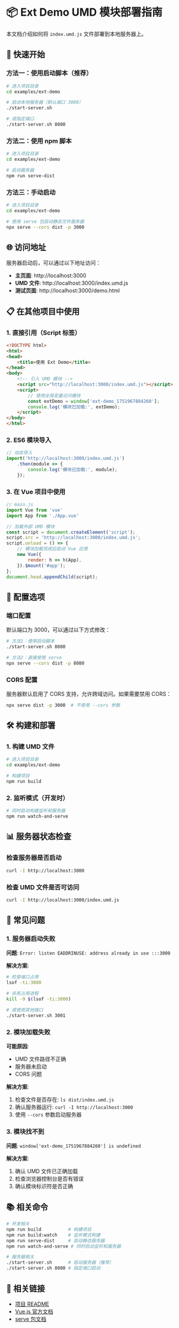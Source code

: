 # 📦 Ext Demo UMD 模块部署指南

本文档介绍如何将 `index.umd.js` 文件部署到本地服务器上。

## 🚀 快速开始

### 方法一：使用启动脚本（推荐）

```bash
# 进入项目目录
cd examples/ext-demo

# 启动本地服务器（默认端口 3000）
./start-server.sh

# 或指定端口
./start-server.sh 8080
```

### 方法二：使用 npm 脚本

```bash
# 进入项目目录
cd examples/ext-demo

# 启动服务器
npm run serve-dist
```

### 方法三：手动启动

```bash
# 进入项目目录
cd examples/ext-demo

# 使用 serve 包启动静态文件服务器
npx serve --cors dist -p 3000
```

## 🌐 访问地址

服务器启动后，可以通过以下地址访问：

- **主页面**: http://localhost:3000
- **UMD 文件**: http://localhost:3000/index.umd.js
- **测试页面**: http://localhost:3000/demo.html

## 📋 在其他项目中使用

### 1. 直接引用（Script 标签）

```html
<!DOCTYPE html>
<html>
<head>
    <title>使用 Ext Demo</title>
</head>
<body>
    <!-- 引入 UMD 模块 -->
    <script src="http://localhost:3000/index.umd.js"></script>
    <script>
        // 使用全局变量访问模块
        const extDemo = window['ext-demo_1751967884260'];
        console.log('模块已加载:', extDemo);
    </script>
</body>
</html>
```

### 2. ES6 模块导入

```javascript
// 动态导入
import('http://localhost:3000/index.umd.js')
    .then(module => {
        console.log('模块已加载:', module);
    });
```

### 3. 在 Vue 项目中使用

```javascript
// main.js
import Vue from 'vue'
import App from './App.vue'

// 加载外部 UMD 模块
const script = document.createElement('script');
script.src = 'http://localhost:3000/index.umd.js';
script.onload = () => {
    // 模块加载完成后启动 Vue 应用
    new Vue({
        render: h => h(App),
    }).$mount('#app');
};
document.head.appendChild(script);
```

## 🔧 配置选项

### 端口配置

默认端口为 3000，可以通过以下方式修改：

```bash
# 方法1：使用启动脚本
./start-server.sh 8080

# 方法2：直接使用 serve
npx serve --cors dist -p 8080
```

### CORS 配置

服务器默认启用了 CORS 支持，允许跨域访问。如果需要禁用 CORS：

```bash
npx serve dist -p 3000  # 不使用 --cors 参数
```

## 🛠️ 构建和部署

### 1. 构建 UMD 文件

```bash
# 进入项目目录
cd examples/ext-demo

# 构建项目
npm run build
```

### 2. 监听模式（开发时）

```bash
# 同时启动构建监听和服务器
npm run watch-and-serve
```

## 📊 服务器状态检查

### 检查服务器是否启动

```bash
curl -I http://localhost:3000
```

### 检查 UMD 文件是否可访问

```bash
curl -I http://localhost:3000/index.umd.js
```

## 🐛 常见问题

### 1. 服务器启动失败

**问题**: `Error: listen EADDRINUSE: address already in use :::3000`

**解决方案**:
```bash
# 检查端口占用
lsof -ti:3000

# 杀死占用进程
kill -9 $(lsof -ti:3000)

# 或使用其他端口
./start-server.sh 3001
```

### 2. 模块加载失败

**可能原因**:
- UMD 文件路径不正确
- 服务器未启动
- CORS 问题

**解决方案**:
1. 检查文件是否存在: `ls dist/index.umd.js`
2. 确认服务器运行: `curl -I http://localhost:3000`
3. 使用 `--cors` 参数启动服务器

### 3. 模块找不到

**问题**: `window['ext-demo_1751967884260'] is undefined`

**解决方案**:
1. 确认 UMD 文件已正确加载
2. 检查浏览器控制台是否有错误
3. 确认模块标识符是否正确

## 📚 相关命令

```bash
# 开发相关
npm run build          # 构建项目
npm run build:watch    # 监听模式构建
npm run serve-dist     # 启动静态服务器
npm run watch-and-serve # 同时启动监听和服务器

# 服务器相关
./start-server.sh      # 启动服务器（推荐）
./start-server.sh 8080 # 指定端口启动
```

## 🔗 相关链接

- [项目 README](README.md)
- [Vue.js 官方文档](https://vuejs.org/)
- [serve 包文档](https://github.com/vercel/serve)
